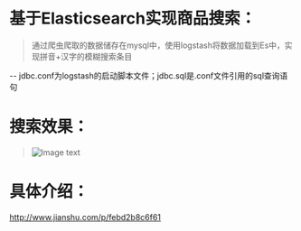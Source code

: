 # 基于Elasticsearch实现商品搜索：
> 通过爬虫爬取的数据储存在mysql中，使用logstash将数据加载到Es中，实现拼音+汉字的模糊搜索条目

-- jdbc.conf为logstash的启动脚本文件；jdbc.sql是.conf文件引用的sql查询语句

# 搜索效果：
> ![Image text](http://upload-images.jianshu.io/upload_images/79038-40d5b93969e972bd.png?imageMogr2/auto-orient/strip%7CimageView2/2/w/700)

# 具体介绍：
http://www.jianshu.com/p/febd2b8c6f61
